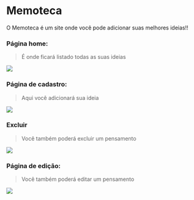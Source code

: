 <h1>Memoteca</h1>

<p>O Memoteca é um site onde você pode adicionar suas melhores ideias!!</p>

<h3>Página home:</h3>

> É onde ficará listado todas as suas ideias

<img src="https://user-images.githubusercontent.com/73480168/229635772-5cd5e5a5-14d0-4526-979b-ef34403430b4.png"/>

<h3>Página de cadastro:</h3>

> Aqui você adicionará sua ideia 

<img src="https://user-images.githubusercontent.com/73480168/229636359-914d2c94-8b43-471b-9cb4-86ea0fd1e725.png"/>

<h3>Excluir</h3>

> Você também poderá excluir um pensamento 

<img src="https://user-images.githubusercontent.com/73480168/229636572-010f9f55-9c4c-49e6-873c-b4d9daffb5ce.png"/>

<h3>Página de edição:</h3>

> Você também poderá editar um pensamento 

<img src="https://user-images.githubusercontent.com/73480168/229636890-52beefc7-53f4-4546-81ad-00a1af2c27a6.png"/>












